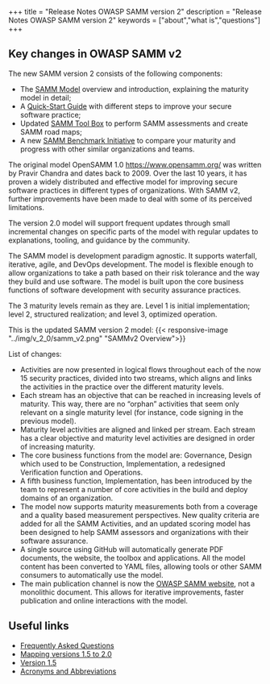 +++
title = "Release Notes OWASP SAMM version 2"
description = "Release Notes OWASP SAMM version 2"
keywords = ["about","what is","questions"]
+++

## Key changes in OWASP SAMM v2

The new SAMM version 2 consists of the following components:

* The [SAMM Model](https://owaspsamm.org/model/) overview and introduction, explaining the maturity model in detail;
* A [Quick-Start Guide](https://owaspsamm.org/quick-start-guide/) with different steps to improve your secure software practice;
* Updated [SAMM Tool Box](https://owaspsamm.org/assessment/) to perform SAMM assessments and create SAMM road maps;
* A new [SAMM Benchmark Initiative](https://owaspsamm.org/benchmarking/) to compare your maturity and progress with other similar organizations and teams.


The original model OpenSAMM 1.0 https://www.opensamm.org/ was written by Pravir Chandra and dates back to 2009. Over the last 10 years, it has proven a widely distributed and effective model for improving secure software practices in different types of organizations.
With SAMM v2, further improvements have been made to deal with some of its perceived limitations.

The version 2.0 model will support frequent updates through small incremental changes on specific parts of the model with regular updates to explanations, tooling, and guidance by the community.

The SAMM model is development paradigm agnostic. It supports waterfall, iterative, agile, and DevOps development. The model is flexible enough to allow organizations to take a path based on their risk tolerance and the way they build and use software. The model is built upon the core business functions of software development with security assurance practices.

The 3 maturity levels remain as they are. Level 1 is initial implementation; level 2, structured realization; and level 3, optimized operation.

This is the updated SAMM version 2 model:
{{< responsive-image  "../img/v_2_0/samm_v2.png" "SAMMv2 Overview">}}

List of changes:

* Activities are now presented in logical flows throughout each of the now 15 security practices, divided into two streams, which aligns and links the activities in the practice over the different maturity levels.
* Each stream has an objective that can be reached in increasing levels of maturity. This way, there are no “orphan” activities that seem only relevant on a single maturity level (for instance, code signing in the previous model).
* Maturity level activities are aligned and linked per stream. Each stream has a clear objective and maturity level activities are designed in order of increasing maturity.
* The core business functions from the model are: Governance, Design which used to be Construction, Implementation, a redesigned Verification function and Operations.
* A fifth business function, Implementation, has been introduced by the team to represent a number of core activities in the build and deploy domains of an organization.
* The model now supports maturity measurements both from a coverage and a quality based measurement perspectives. New quality criteria are added for all the SAMM Activities, and an updated scoring model has been designed to help SAMM assessors and organizations with their software assurance.
* A single source using GitHub will automatically generate PDF documents, the website, the toolbox and applications. All the model content has been converted to YAML files, allowing tools or other SAMM consumers to automatically use the model.
* The main publication channel is now the [OWASP SAMM website](https://owaspsamm.org/), not a monolithic document. This allows for iterative improvements, faster publication and online interactions with the model.






## Useful links

* [Frequently Asked Questions](/faq)
* [Mapping versions 1.5 to 2.0](/mapping-versions)
* [Version 1.5](/v1-5)
* [Acronyms and Abbreviations](/acronyms-and-abbreviations)

